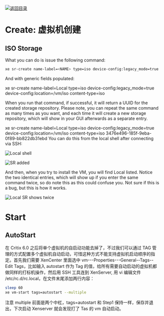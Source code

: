 [![返回目录](https://i.postimg.cc/JzFTMvjF/image.png)](https://github.com/wx-chevalier/Awesome-CheatSheets)

# Create: 虚拟机创建

## ISO Storage

What you can do is issue the following command:

```sh
xe sr-create name-label=<NAME> type=iso device-config:legacy_mode=true device-config:location=<ISODIR> content-type=iso
```

And with generic fields populated:

xe sr-create name-label=Local type=iso device-config:legacy_mode=true device-config:location=/vm/iso content-type=iso

When you run that command, if successful, it will return a UUID for the created storage repository. Please note, you can repeat the same command as many times as you want, and each time it will create a new storage repository, which will show in your GUI afterwards as a separate entry.

xe sr-create name-label=Local type=iso device-config:legacy_mode=true device-config:location=/vm/iso content-type=iso 3476e496-185f-9eba-0f89-bb822db31ebd You can do this from the local shell after connecting via SSH:

![Local shell](http://www.dedoimedo.com/images/computers_years/2012_1/xenserver-ssh-local-shell.png)

![SR added](http://www.dedoimedo.com/images/computers_years/2012_1/xenserver-local-added.png)

And then, when you try to install the VM, you will find Local listed. Notice the two identical entries, which will show up if you enter the same command twice, so do note this as this could confuse you. Not sure if this is a bug, but this is how it works.

![Local SR shows twice](http://www.dedoimedo.com/images/computers_years/2012_1/xenserver-local-twice.jpg)

# Start

## AutoStart

在 Critix 6.0 之后将单个虚拟机的自启动功能去掉了，不过我们可以通过 TAG 管理的方式配置多个虚拟机自动启动，可惜这种方式不能支持虚拟机启动顺序的指定。首先我们需要 XenCenter 里面选中 vm---Properties---General--Tags--Edit Tags，比如输入 autostart 作为 Tag 的值，给所有需要自动启动的虚拟机都做同样的打标机操作，然后用 SSH 工具连到 XenServer, 用 vi 编辑文件 /etc/rc.d/rc.local，在文件末尾添加两行内容：

```sh
sleep 60
xe vm-start tags=autostart --multiple
```

注意 multiple 前面是两个中杠，tags=autostart 和 Step1 保持一样，保存并退出，下次启动 Xenserver 就会发现打了 Tas 的 vm 自动启动。
